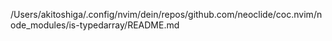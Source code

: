 /Users/akitoshiga/.config/nvim/dein/repos/github.com/neoclide/coc.nvim/node_modules/is-typedarray/README.md